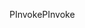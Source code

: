 <span data-ttu-id="80664-101">PInvoke</span><span class="sxs-lookup"><span data-stu-id="80664-101">PInvoke</span></span>